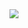 <!DOCTYPE html>

<html>
<head>
  <meta http-equiv="CONTENT-TYPE" content="text/html; charset=UTF-8">
  <title>ecologiapain</title>
</head>
<body>
  <img src="/storage/emulated/0/Html/Html/Html/Ecologia Pain_20250619_154738_0000.png">
</body>
</html>

